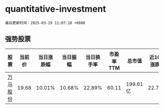 # quantitative-investment

`最后更新时间：2025-03-19 11:07:18 +0800`

## 强势股票

|股票|当前价|当日涨跌幅|当日振幅|当日换手率|市盈率TTM|总市值|近10日涨跌幅|
|----|----|----|----|----|----|----|----|
|[万马股份](https://xueqiu.com/S/SZ002276)|19.68|10.01%|10.68%|22.89%|60.11|199.61亿|22.77%|
